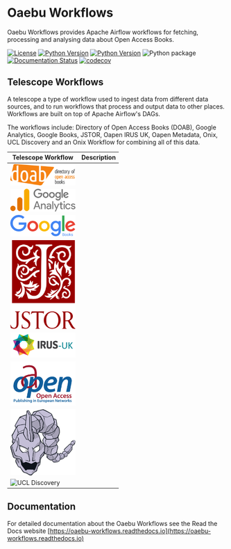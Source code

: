 # Oaebu Workflows

Oaebu Workflows provides Apache Airflow workflows for fetching, processing and analysing data about Open Access Books.

[![License](https://img.shields.io/badge/License-Apache%202.0-blue.svg)](https://opensource.org/licenses/Apache-2.0)
[![Python Version](https://img.shields.io/badge/python-3.7-blue)](https://img.shields.io/badge/python-3.7-blue)
[![Python Version](https://img.shields.io/badge/python-3.8-blue)](https://img.shields.io/badge/python-3.8-blue)
![Python package](https://github.com/The-Academic-Observatory/oaebu-workflows/workflows/Unit%20Tests/badge.svg)
[![Documentation Status](https://readthedocs.org/projects/oaebu-workflows/badge/?version=latest)](https://oaebu-workflows.readthedocs.io/en/latest/?badge=latest)
[![codecov](https://codecov.io/gh/The-Academic-Observatory/oaebu-workflows/branch/develop/graph/badge.svg?token=YEB00O777L)](https://codecov.io/gh/The-Academic-Observatory/oaebu-workflows)

## Telescope Workflows
A telescope a type of workflow used to ingest data from different data sources, and to run workflows that process and
output data to other places. Workflows are built on top of Apache Airflow's DAGs.

The workflows include: Directory of Open Access Books (DOAB), Google Analytics, Google Books, JSTOR, Oapen IRUS UK,
Oapen Metadata, Onix, UCL Discovery and an Onix Workflow for combining all of this data.

| Telescope Workflow  | Description |
| ------------- | ------------- |
| <img src="docs/logos/doab.png" alt="Directory of Open Access Books (DOAB)" width="150" /> |   |
| <img src="docs/logos/google_analytics.svg" alt="Google Analytics" width="150" /> |   |
| <img src="docs/logos/google_books.svg" alt="Google Books" width="150" /> |   |
| <img src="docs/logos/jstor.svg" alt="JSTOR" width="150" /> |   |
| <img src="docs/logos/oapen_irus_uk.png" alt="Oapen IRUS UK" width="150" /> |   |
| <img src="docs/logos/oapen.png" alt="Oapen Metadata" width="150" /> |   |
| <img src="docs/logos/onix.svg" alt="Onix" width="150" /> |   |
| <img src="docs/logos/ucl.svg" alt="UCL Discovery" width="150" /> |   |

## Documentation
For detailed documentation about the Oaebu Workflows see the Read the Docs website [https://oaebu-workflows.readthedocs.io](https://oaebu-workflows.readthedocs.io)
